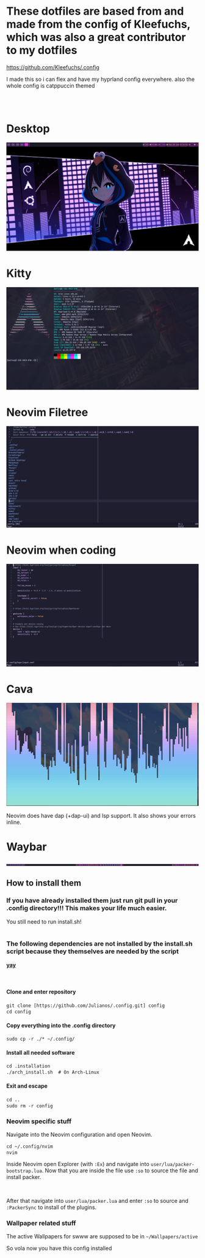**<h1>These dotfiles are based from and made from the config of Kleefuchs, which was also a great contributor to my dotfiles</h1>**

https://github.com/Kleefuchs/.config

I made this so i can flex and have my hyprland config everywhere.
also the whole config is catppuccin themed

<br />
<br />
<h1>Desktop</h1>

![desktop](https://github.com/Julianos1b/.config/blob/main/pictures/Desktop.png)

<h1>Kitty</h1>

![kitty](https://github.com/Julianos1b/.config/blob/main/pictures/Kitty.png)

<h1>Neovim Filetree</h1>

![Neovim](https://github.com/Julianos1b/.config/blob/main/pictures/Nvim_Filetree.png)

<h1>Neovim when coding</h1>

![Neovim](https://github.com/Julianos1b/.config/blob/main/pictures/Nvim_Coding.png)

<h1>Cava</h1>

![Cava](https://github.com/Julianos1b/.config/blob/main/pictures/cava.png)

Neovim does have dap (+dap-ui) and lsp support.
It also shows your errors inline.

<h1>Waybar</h1>

![Waybar](https://github.com/Julianos1b/.config/blob/main/pictures/Waybar.png)


**<h2>How to install them</h2>**

**<h3>If you have already installed them just run git pull in your .config directory!!! This makes your life much easier.</h3>**
You still need to run install.sh!
<br />
<br />

**<h3>The following dependencies are not installed by the install.sh script because they themselves are needed by the script</h3>**
**[yay](https://github.com/Jguer/yay)**
<br />
<br />
<br />

**<h4>Clone and enter repository</h4>**

```
git clone [https://github.com/Julianos/.config.git] config
cd config
```

**<h4>Copy everything into the .config directory</h4>**

```
sudo cp -r ./* ~/.config/
```

**<h4>Install all needed software</h4>**

```
cd .installation
./arch_install.sh  # On Arch-Linux
```

**<h4>Exit and escape</h4>**

```
cd ..
sudo rm -r config
```

**<h3>Neovim specific stuff</h3>**

Navigate into the Neovim configuration and open Neovim.
```
cd ~/.config/nvim
nvim
```

Inside Neovim open Explorer (with ```:Ex```) and navigate into ```user/lua/packer-bootstrap.lua```.
Now that you are inside the file use ```:so``` to source the file and install packer.

<br />

After that navigate into ```user/lua/packer.lua``` and enter ```:so``` to source and ```:PackerSync``` to install of the plugins.

**<h3>Wallpaper related stuff</h3>**
The active Wallpapers for swww are supposed to be in ```~/Wallpapers/active```

So vola now you have this config installed
